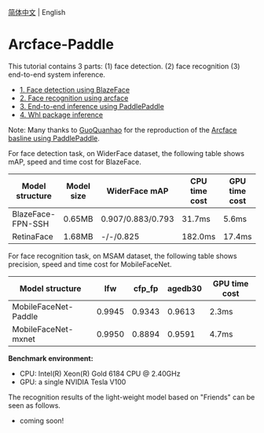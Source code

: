 [简体中文](README_ch.md) | English

# Arcface-Paddle

This tutorial contains 3 parts: (1) face detection. (2) face recognition (3) end-to-end system inference.

* [1. Face detection using BlazeFace](./det/README_en.md)
* [2. Face recognition using arcface](./rec/README_en.md)
* [3. End-to-end inference using PaddlePaddle](./system/README_en.md)
* [4. Whl package inference](https://github.com/littletomatodonkey/insight-face-paddle)


Note: Many thanks to [GuoQuanhao](https://github.com/GuoQuanhao) for the reproduction of the [Arcface basline using PaddlePaddle](https://github.com/GuoQuanhao/arcface-Paddle).


For face detection task, on WiderFace dataset, the following table shows mAP, speed and time cost for BlazeFace.


| Model structure                  | Model size | WiderFace mAP   | CPU time cost | GPU time cost |
| ------------------------- | ----- | ----- | -------- | -------- |
| BlazeFace-FPN-SSH      | 0.65MB | 0.907/0.883/0.793 | 31.7ms  |  5.6ms |
| RetinaFace      | 1.68MB | -/-/0.825 | 182.0ms  | 17.4ms |


For face recognition task, on MSAM dataset, the following table shows precision, speed and time cost for MobileFaceNet.


| Model structure           | lfw   | cfp_fp | agedb30  | GPU time cost |
| ------------------------- | ----- | ------ | ------- | -------- |
| MobileFaceNet-Paddle      | 0.9945 | 0.9343  | 0.9613  | 2.3ms   |
| MobileFaceNet-mxnet | 0.9950 | 0.8894  | 0.9591  | 4.7ms   |


**Benchmark environment:**
* CPU: Intel(R) Xeon(R) Gold 6184 CPU @ 2.40GHz
* GPU: a single NVIDIA Tesla V100


The recognition results of the light-weight model based on "Friends" can be seen as follows.


* coming soon!
